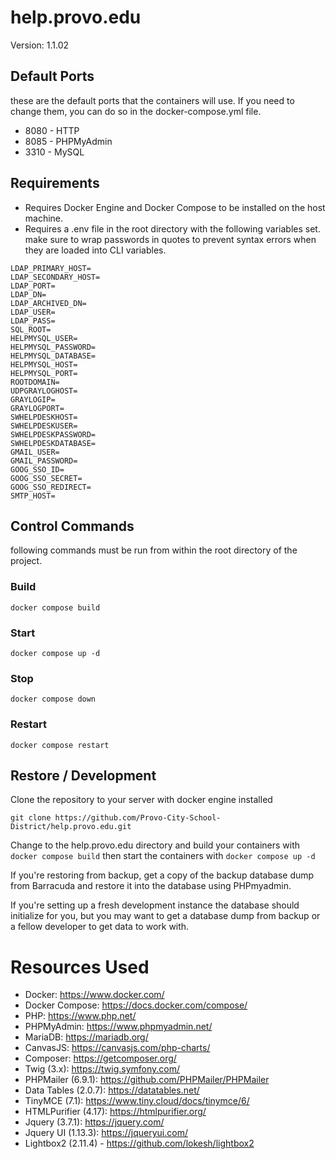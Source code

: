 # help.provo.edu
Version: 1.1.02
## Default Ports
these are the default ports that the containers will use. If you need to change them, you can do so in the docker-compose.yml file.
- 8080 - HTTP
- 8085 - PHPMyAdmin
- 3310 - MySQL

## Requirements
- Requires Docker Engine and Docker Compose to be installed on the host machine.
- Requires a .env file in the root directory with the following variables set. make sure to wrap passwords in quotes to prevent syntax errors when they are loaded into CLI variables.

```
LDAP_PRIMARY_HOST=
LDAP_SECONDARY_HOST=
LDAP_PORT=
LDAP_DN=
LDAP_ARCHIVED_DN=
LDAP_USER=
LDAP_PASS=
SQL_ROOT=
HELPMYSQL_USER=
HELPMYSQL_PASSWORD=
HELPMYSQL_DATABASE=
HELPMYSQL_HOST=
HELPMYSQL_PORT=
ROOTDOMAIN=
UDPGRAYLOGHOST=
GRAYLOGIP=
GRAYLOGPORT=
SWHELPDESKHOST=
SWHELPDESKUSER=
SWHELPDESKPASSWORD=
SWHELPDESKDATABASE=
GMAIL_USER=
GMAIL_PASSWORD=
GOOG_SSO_ID=
GOOG_SSO_SECRET=
GOOG_SSO_REDIRECT=
SMTP_HOST=
```
## Control Commands
following commands must be run from within the root directory of the project.
### Build
```docker compose build```

### Start
```docker compose up -d```

### Stop
```docker compose down```

### Restart
```docker compose restart```


## Restore / Development
Clone the repository to your server with docker engine installed
```
git clone https://github.com/Provo-City-School-District/help.provo.edu.git
```

Change to the help.provo.edu directory and build your containers with ```docker compose build``` then start the containers with ```docker compose up -d```

If you're restoring from backup, get a copy of the backup database dump from Barracuda and restore it into the database using PHPmyadmin.

If you're setting up a fresh development instance the database should initialize for you, but you may want to get a database dump from backup or a fellow developer to get data to work with.

# Resources Used
- Docker: https://www.docker.com/
- Docker Compose: https://docs.docker.com/compose/
- PHP: https://www.php.net/
- PHPMyAdmin: https://www.phpmyadmin.net/
- MariaDB: https://mariadb.org/
- CanvasJS: https://canvasjs.com/php-charts/
- Composer: https://getcomposer.org/
- Twig (3.x): https://twig.symfony.com/
- PHPMailer (6.9.1): https://github.com/PHPMailer/PHPMailer
- Data Tables (2.0.7): https://datatables.net/
- TinyMCE (7.1): https://www.tiny.cloud/docs/tinymce/6/
- HTMLPurifier (4.17): https://htmlpurifier.org/
- Jquery (3.7.1): https://jquery.com/
- Jquery UI (1.13.3): https://jqueryui.com/
- Lightbox2 (2.11.4) - https://github.com/lokesh/lightbox2
